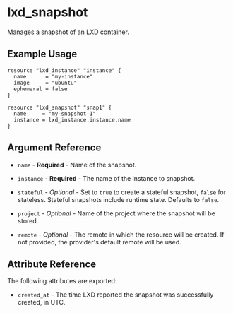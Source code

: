 # lxd_snapshot

Manages a snapshot of an LXD container.

## Example Usage

```hcl
resource "lxd_instance" "instance" {
  name      = "my-instance"
  image     = "ubuntu"
  ephemeral = false
}

resource "lxd_snapshot" "snap1" {
  name     = "my-snapshot-1"
  instance = lxd_instance.instance.name
}
```

## Argument Reference

* `name` - **Required** - Name of the snapshot.

* `instance` - **Required** - The name of the instance to snapshot.

* `stateful` - *Optional* - Set to `true` to create a stateful snapshot,
	`false` for stateless. Stateful snapshots include runtime state. Defaults to
	`false`.

* `project` - *Optional* - Name of the project where the snapshot will be stored.

* `remote` - *Optional* - The remote in which the resource will be created. If
	not provided, the provider's default remote will be used.

## Attribute Reference

The following attributes are exported:

* `created_at` - The time LXD  reported the snapshot was successfully created,
  in UTC.
